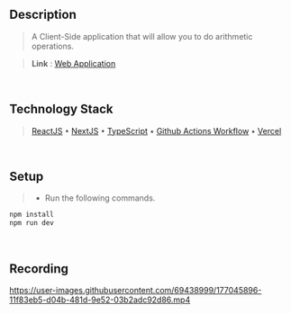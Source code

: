 ## Description
> A Client-Side application that will allow you to do arithmetic operations.

> **Link** : [Web Application](https://calculator.kentlouisetonino.vercel.app/)

<br />

## Technology Stack
> [ReactJS](https://reactjs.org/) • [NextJS](https://www.npmjs.com/package/next) • [TypeScript](https://www.npmjs.com/package/typescript) • [Github Actions Workflow](https://docs.github.com/en/actions/using-workflows) • [Vercel](https://vercel.com/)

<br />

## Setup
> - Run the following commands.
```bash
npm install
npm run dev
```

<br />

## Recording
https://user-images.githubusercontent.com/69438999/177045896-11f83eb5-d04b-481d-9e52-03b2adc92d86.mp4

